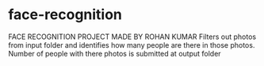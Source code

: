 # face-recognition
FACE RECOGNITION PROJECT MADE BY ROHAN KUMAR 
Filters out photos from input folder and identifies how many people are there in those photos.
Number of people with there photos is submitted at output folder
